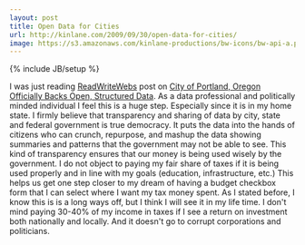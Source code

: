```yaml
---
layout: post
title: Open Data for Cities
url: http://kinlane.com/2009/09/30/open-data-for-cities/
image: https://s3.amazonaws.com/kinlane-productions/bw-icons/bw-api-a.png
---
```

{% include JB/setup %}
<p>
     I was just reading <a href="http://www.readwriteweb.com">ReadWriteWebs</a> post on <a href="http://www.readwriteweb.com/cgi-bin/mt/mt-tb.cgi/13034">City of Portland, Oregon Officially Backs Open, Structured Data</a>. As a data professional and politically minded individual I feel this is a huge step. Especially since it is in my home state. I firmly believe that transparency and sharing of data by city, state and federal government is true democracy. It puts the data into the hands of citizens who can crunch, repurpose, and mashup the data showing summaries and patterns that the government may not be able to see. This kind of transparency ensures that our money is being used wisely by the government. I do not object to paying my fair share of taxes if it is being used properly and in line with my goals (education, infrastructure, etc.) This helps us get one step closer to my dream of having a budget checkbox form that I can select where I want my tax money spent. As I stated before, I know this is is a long ways off, but I think I will see it in my life time. I don't mind paying 30-40% of my income in taxes if I see a return on investment both nationally and locally. And it doesn't go to corrupt corporations and politicians.
</p>